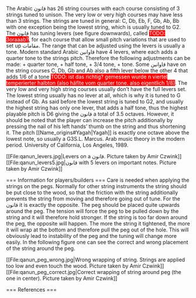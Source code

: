<!--
 OpenArabicMusicDB
 Copyright (C) 2025 Amir Czwink (amir130@hotmail.de)
  
 This program is free software: you can redistribute it and/or modify
 it under the terms of the GNU Affero General Public License as published by
 the Free Software Foundation, either version 3 of the License, or
 (at your option) any later version.
  
 This program is distributed in the hope that it will be useful,
 but WITHOUT ANY WARRANTY; without even the implied warranty of
 MERCHANTABILITY or FITNESS FOR A PARTICULAR PURPOSE.  See the
 GNU Affero General Public License for more details.
 
 You should have received a copy of the GNU Affero General Public License
 along with this program.  If not, see <http://www.gnu.org/licenses/>.
-->

The Arabic قانون has 26 string courses with each course consisting of 3 strings tuned to unison.
The very low or very high courses may have less than 3 strings.
The strings are tuned in general: C, Db, Eb, F, Gb, Ab, Bb with one exception being the lowest string, which is usually tuned to G2.
The قانون has tuning levers (see figure downwards), called <span style="color:white; background:red">TODO: 3oraaab?</span>, for each course that allow small pitch variations that are used to set up مقامات. The range that can be adjusted using the levers is usually a tone.
Modern standard Arabic قاوانين have 4 levers, where each adds a quarter tone to the strings pitch.
Therefore the following adjustments can be made: + quarter tone, + half tone, + 3/4 tone, + tone.
Some قاوانين have on the string courses C, Db, Gb and Ab also a fifth lever below the other 4 that adds 1/6 of a tone <span style="color:white; background:red">TODO: ist das richtig? gemessen wurde n viertel temperierter halbton (also häflte vom quarter tone. also eigentlich 1/8)</span>.
The very low and very high string courses usually don’t have the full levers set.
The lowest string usually has no lever at all, which is why it is tuned to G instead of Gb.
As said before the lowest string is tuned to G2, and usually the highest string has only one lever, that adds a half tone, thus the highest playable pitch is D6 giving the قانون a total of 3.5 octaves.
However, it should be noted that the player can increase the pitch additionally by pressing the nail of his left hands’ thumb on the string and thus shortening it.
The pitch [[Name_origins#Yagah|Yagah]] is exactly one octave above the lowest note, so usually a G3<ref>S.L. Marcus. Arab music theory in the modern period. University of California, Los Angeles, 1989</ref>.

[[File:qanun_levers.jpg|Levers on a قانون. Picture taken by Amir Czwink]]
[[File:qanun_levers5.jpg|قانون with 5 levers on important notes. Picture taken by Amir Czwink]]

=== Information for players/builders ===
Care is needed when applying the strings on the pegs.
Normally for other string instruments the string should be put close to the wood, so that the friction with the string additionally prevents the string from moving and therefore going out of tune.
For the قانون it is exactly the opposite.
The peg should be placed quite upwards around the peg.
The tension will force the peg to be pulled down by the string and it will therefore hold stronger.
If the string is too far down around the peg, the opposite will happen.
The more the string it tightened, the more it will wrap at the bottom and therefore pull the peg out of the hole.
This will obviously lead to instability of the peg and the tuning will change more easily.
In the following figure one can see the correct and wrong placement of the string around the peg.

[[File:qanun_peg_wrong.jpg|Wrong wrapping of string. Strings are applied too low and even touch the wood. Picture taken by Amir Czwink]]
[[File:qanun_peg_correct.jpg|Correct wrapping of string around peg (the one in center). Picture taken by Amir Czwink]]

=== References ===

<references />